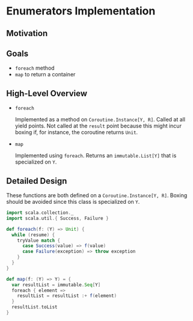 # Enumerators Implementation

## Motivation

## Goals

- `foreach` method
- `map` to return a container

## High-Level Overview

- `foreach`

  Implemented as a method on `Coroutine.Instance[Y, R]`. Called at all yield points. Not called at the `result` point because this might incur boxing if, for instance, the coroutine returns `Unit`. 
  
- `map`

  Implemented using `foreach`. Returns an `immutable.List[Y]` that is specialized on `Y`. 

## Detailed Design

These functions are both defined on a `Coroutine.Instance[Y, R]`. Boxing should be avoided since this class is specialized on `Y`.

```scala
import scala.collection._
import scala.util.{ Success, Failure }

def foreach(f: (Y) => Unit) {
  while (resume) {
    tryValue match {
      case Success(value) => f(value)
      case Failure(exception) => throw exception
    }
  }
}

def map(f: (Y) => Y) = {
  var resultList = immutable.Seq[Y]
  foreach { element => 
    resultList = resultList :+ f(element)
  }
  resultList.toList
}
```

